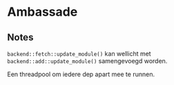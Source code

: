 # Ambassade

## Notes

`backend::fetch::update_module()` kan wellicht met `backend::add::update_module()` samengevoegd worden.

Een threadpool om iedere dep apart mee te runnen.
